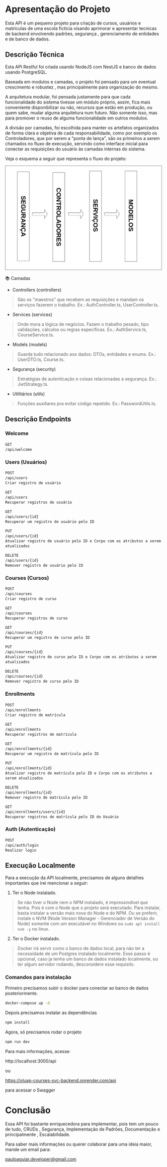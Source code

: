 # Apresentação do Projeto

Esta API é um pequeno projeto para criação de cursos, usuários e matrículas de uma escola fictícia visando aprimorar e apresentar tecnicas de backend envolvendo padrões, segurança , gerenciamento de entidades e de banco de dados.

## Descrição Técnica

Esta API Restful foi criada usando NodeJS com NestJS e banco de dados usando PostgreSQL.

Baseada em modulos e camadas, o projeto foi pensado para um eventual crescimento e robustez , mas principalmente para organização do mesmo. 

A arquitetura modular, foi pensada justamente para que cada funcionalidade do sistema tivesse um módulo próprio, assim, fica mais conveniente disponibilizar ou não, recursos que estão em produção, ou quem sabe, mudar alguma arquitetura num futuro. Não somente isso, mas para promover o reuso de alguma funcionalidade em outros modulos.

A divisão por camadas, foi escolhida para manter os artefatos organizados de forma clara e objetiva de cada responsabilidade, como por exemplo os Controladores, que por serem a "ponta de lança", são os primeiros a serem chamados no fluxo de execução, servindo como interface inicial para conectar as requisições do usuário às camadas internas do sistema. 

Veja o esquema a seguir que representa o fluxo do projeto:

![Esquema da arquitetura de camadas](./doc/schema.png)

📚 Camadas
- Controllers (controllers)

>São os "maestros" que recebem as requisições e mandam os serviços fazerem o trabalho.
>Ex.: AuthController.ts, UserController.ts.

- Services (services)

>Onde mora a lógica de negócios.
>Fazem o trabalho pesado, tipo validações, cálculos ou regras específicas.
>Ex.: AuthService.ts, CourseService.ts.

- Models (models)

>Guarda tudo relacionado aos dados: DTOs, entidades e enums.
>Ex.: UserDTO.ts, Course.ts.

- Segurança (security)

>Estratégias de autenticação e coisas relacionadas a segurança.
>Ex.: JwtStrategy.ts.

- Utilitários (utils)

>Funções auxiliares pra evitar código repetido.
>Ex.: PasswordUtils.ts.

## Descrição Endpoints

### Welcome

```
GET
/api/welcome
```


### Users (Usuários)

```
POST
/api/users
Criar registro de usuário
```

```
GET
/api/users
Recuperar registros de usuário
```

```
GET
/api/users/{id}
Recuperar um registro de usuário pelo ID
```

```
PUT
/api/users/{id}
Atualizar registro de usuário pelo ID e Corpo com os atributos a serem atualizados
```

```
DELETE
/api/users/{id}
Remover registro de usuário pelo ID
```

### Courses (Cursos)

```
POST
/api/courses
Criar registro de curso
```

```
GET
/api/courses
Recuperar registros de curso
```

```
GET
/api/courses/{id}
Recuperar um registro de curso pelo ID
```

```
PUT
/api/courses/{id}
Atualizar registro de curso pelo ID e Corpo com os atributos a serem atualizados
```

```
DELETE
/api/courses/{id}
Remover registro de curso pelo ID
```


### Enrollments

```
POST
/api/enrollments
Criar registro de matrícula
```

```
GET
/api/enrollments
Recuperar registros de matrícula
```

```
GET
/api/enrollments/{id}
Recuperar um registro de matrícula pelo ID
```

```
PUT
/api/enrollments/{id}
Atualizar registro de matrícula pelo ID e Corpo com os atributos a serem atualizados
```

```
DELETE
/api/enrollments/{id}
Remover registro de matrícula pelo ID
```

```
GET
/api/enrollments/users/{id}
Recuperar registros de matrícula pelo ID do Usuário
```

### Auth (Autenticação)

```
POST
/api/auth/login
Realizar login
```

## Execução Localmente

Para a execução da API localmente, precisamos de alguns detalhes importantes que irei mencionar a seguir:

1. Ter o Node instalado.
> Se não tiver o Node nem o NPM instalado, é impressindível que tenha. Pois é com o Node que o projeto será executado. Para instalar, basta instalar a versão mais nova do Node e do NPM. Ou se preferir, instale o NVM (Node Version Manager - Gerenciador de Versão do Node) somente com um executável no Windows ou `sudo apt install nvm -y` no linux.

2. Ter o Docker instalado.
> Docker irá servir como o banco de dados local, para não ter a necessidade de um Postgres instalado localmente. Esse passo é opcional, caso ja tenha um banco de dados instalado localmente, ou ter algum servidor rodando, desconsidere esse requisito.

### Comandos para instalação

Primeiro precisamos subir o docker para conectar ao banco de dados posteriormente.

```bash
docker-compose up -d
```

Depois precisamos instalar as dependências

```bash
npm install
```

Agora, só precisamos rodar o projeto 

```bash
npm run dev
```

Para mais informações, acesse:

http://localhost:3000/api

ou

https://oluap-courses-svc-backend.onrender.com/api

para acessar o Swagger


# Conclusão

Essa API foi bastante enriquecedora para implementar, pois tem um pouco de tudo, CRUDs , Segurança, Implementação de Padrões, Documentação e principalmente , Escalabilidade.

Para saber mais informações ou querer colaborar para uma ideia maior, mande um email para:

pauloaguiar.developer@gmail.com